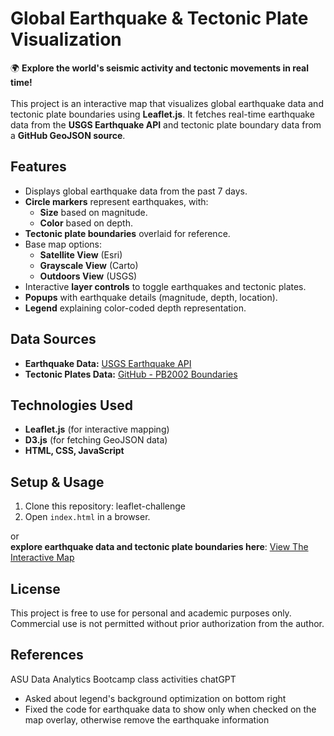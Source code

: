 # Global Earthquake & Tectonic Plate Visualization
🌍 **Explore the world's seismic activity and tectonic movements in real time!** <br> <br>
This project is an interactive map that visualizes global earthquake data and tectonic plate boundaries using **Leaflet.js**. It fetches real-time earthquake data from the **USGS Earthquake API** and tectonic plate boundary data from a **GitHub GeoJSON source**.


## Features
- Displays global earthquake data from the past 7 days.
- **Circle markers** represent earthquakes, with:
  - **Size** based on magnitude.
  - **Color** based on depth.
- **Tectonic plate boundaries** overlaid for reference.
- Base map options:
  - **Satellite View** (Esri)
  - **Grayscale View** (Carto)
  - **Outdoors View** (USGS)
- Interactive **layer controls** to toggle earthquakes and tectonic plates.
- **Popups** with earthquake details (magnitude, depth, location).
- **Legend** explaining color-coded depth representation.

## Data Sources
- **Earthquake Data:** [USGS Earthquake API](https://earthquake.usgs.gov/earthquakes/feed/v1.0/summary/all_week.geojson)
- **Tectonic Plates Data:** [GitHub - PB2002 Boundaries](https://raw.githubusercontent.com/fraxen/tectonicplates/master/GeoJSON/PB2002_boundaries.json)

## Technologies Used
- **Leaflet.js** (for interactive mapping)
- **D3.js** (for fetching GeoJSON data)
- **HTML, CSS, JavaScript**

## Setup & Usage
1. Clone this repository: leaflet-challenge   
2. Open `index.html` in a browser.

or <br>
**explore earthquake data and tectonic plate boundaries here**: [View The Interactive Map](https://skythelimitdt.github.io/leaflet-challenge)


## License
This project is free to use for personal and academic purposes only. Commercial use is not permitted without prior authorization from the author.

## References
ASU Data Analytics Bootcamp class activities
chatGPT
- Asked about legend's background optimization on bottom right
- Fixed the code for earthquake data to show only when checked on the map overlay, otherwise remove the earthquake information

